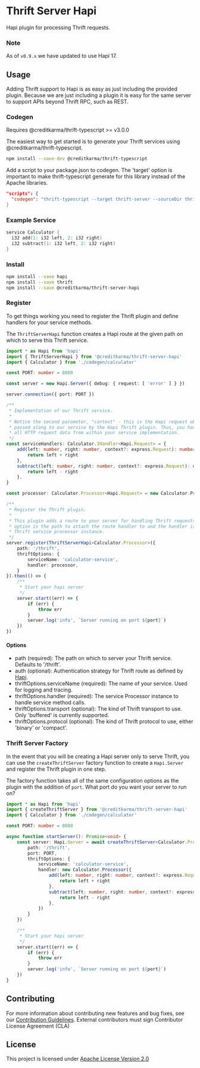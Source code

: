 # Thrift Server Hapi

Hapi plugin for processing Thrift requests.

### Note

As of `v0.9.x` we have updated to use Hapi 17.

## Usage

Adding Thrift support to Hapi is as easy as just including the provided plugin. Because we are just including a plugin it is easy for the same server to support APIs beyond Thrift RPC, such as REST.

### Codegen

Requires @creditkarma/thrift-typescript >= v3.0.0

The easiest way to get started is to generate your Thrift services using @creditkarma/thrift-typescript.

```sh
npm install --save-dev @creditkarma/thrift-typescript
```

Add a script to your package.json to codegen. The 'target' option is important to make thrift-typescript generate for this library instead of the Apache libraries.

```json
"scripts": {
  "codegen": "thrift-typescript --target thrift-server --sourceDir thrift --outDir codegen
}
```

### Example Service

```c
service Calculator {
  i32 add(1: i32 left, 2: i32 right)
  i32 subtract(1: i32 left, 2: i32 right)
}
```

### Install

```sh
npm install --save hapi
npm install --save thrift
npm install --save @creditkarma/thrift-server-hapi
```

### Register

To get things working you need to register the Thrift plugin and define handlers for your service methods.

The `ThriftServerHapi` function creates a Hapi route at the given path on which to serve this Thrift service.

```typescript
import * as Hapi from 'hapi'
import { ThriftServerHapi } from '@creditkarma/thrift-server-hapi'
import { Calculator } from './codegen/calculator'

const PORT: number = 8080

const server = new Hapi.Server({ debug: { request: [ 'error' ] } })

server.connection({ port: PORT })

/**
 * Implementation of our Thrift service.
 *
 * Notice the second parameter, "context" - this is the Hapi request object,
 * passed along to our service by the Hapi Thrift plugin. Thus, you have access to
 * all HTTP request data from within your service implementation.
 */
const serviceHandlers: Calculator.IHandler<Hapi.Request> = {
    add(left: number, right: number, context?: express.Request): number {
        return left + right
    },
    subtract(left: number, right: number, context?: express.Request): number {
        return left - right
    },
}

const processor: Calculator.Processor<Hapi.Request> = new Calculator.Processor(serviceHandlers)

/**
 * Register the Thrift plugin.
 *
 * This plugin adds a route to your server for handling Thrift requests. The path
 * option is the path to attach the route handler to and the handler is the
 * Thrift service processor instance.
 */
server.register(ThriftServerHapi<Calculator.Processor>({
    path: '/thrift',
    thriftOptions: {
        serviceName: 'calculator-service',
        handler: processor,
    }
}).then(() => {
    /**
     * Start your hapi server
     */
    server.start((err) => {
        if (err) {
            throw err
        }
        server.log('info', `Server running on port ${port}`)
    })
})
```

#### Options

* path (required): The path on which to server your Thrift service. Defaults to '/thrift'.
* auth (optional): Authentication strategy for Thrift route as defined by [Hapi](https://hapijs.com/api/16.6.3#serverauthstrategyname-scheme-mode-options).
* thriftOptions.serviceName (required): The name of your service. Used for logging and tracing.
* thriftOptions.handler (required): The service Processor instance to handle service method calls.
* thriftOptions.transport (optional): The kind of Thrift transport to use. Only 'buffered' is currently supported.
* thriftOptions.protocol (optional): The kind of Thrift protocol to use, either 'binary' or 'compact'.

### Thrift Server Factory

In the event that you will be creating a Hapi server only to serve Thrift, you can use the `createThriftServer` factory function to create a `Hapi.Server` and register the Thrift plugin in one step.

The factory function takes all of the same configuration options as the plugin with the addition of `port`. What port do you want your server to run on?

```typescript
import * as Hapi from 'hapi'
import { createThriftServer } from '@creditkarma/thrift-server-hapi'
import { Calculator } from './codegen/calculator'

const PORT: number = 8080

async function startServer(): Promise<void> {
    const server: Hapi.Server = await createThriftServer<Calculator.Processor>({
        path: '/thrift',
        port: PORT,
        thriftOptions: {
            serviceName: 'calculator-service',
            handler: new Calculator.Processor({
                add(left: number, right: number, context?: express.Request): number {
                    return left + right
                },
                subtract(left: number, right: number, context?: express.Request): number {
                    return left - right
                },
            })
        }
    })

    /**
     * Start your hapi server
     */
    server.start((err) => {
        if (err) {
            throw err
        }
        server.log('info', `Server running on port ${port}`)
    })
}
```

## Contributing

For more information about contributing new features and bug fixes, see our [Contribution Guidelines](../../CONTRIBUTING.md).
External contributors must sign Contributor License Agreement (CLA)

## License

This project is licensed under [Apache License Version 2.0](./LICENSE)
